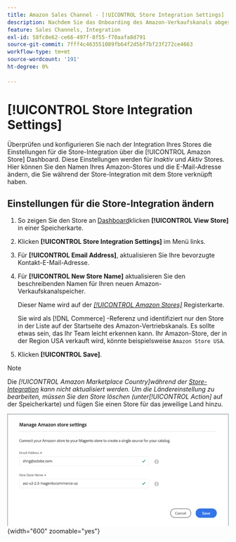 ```yaml
---
title: Amazon Sales Channel - [!UICONTROL Store Integration Settings]
description: Nachdem Sie das Onboarding des Amazon-Verkaufskanals abgeschlossen haben, überprüfen und konfigurieren Sie die Einstellungen für die Store-Integration über das [!UICONTROL Amazon Store] Dashboard
feature: Sales Channels, Integration
exl-id: 58fc8e62-ce66-497f-8f55-f70aafa8d791
source-git-commit: 7fff4c463551089fb64f2d5bf7bf23f272ce4663
workflow-type: tm+mt
source-wordcount: '191'
ht-degree: 0%

---
```


# [!UICONTROL Store Integration Settings]

Überprüfen und konfigurieren Sie nach der Integration Ihres Stores die Einstellungen für die Store-Integration über die [!UICONTROL Amazon Store] Dashboard. Diese Einstellungen werden für *Inaktiv* und *Aktiv* Stores. Hier können Sie den Namen Ihres Amazon-Stores und die E-Mail-Adresse ändern, die Sie während der Store-Integration mit dem Store verknüpft haben.

## Einstellungen für die Store-Integration ändern

1. So zeigen Sie den Store an [Dashboard](./amazon-store-dashboard.md)klicken **[!UICONTROL View Store]** in einer Speicherkarte.

1. Klicken **[!UICONTROL Store Integration Settings]** im Menü links.

1. Für **[!UICONTROL Email Address]**, aktualisieren Sie Ihre bevorzugte Kontakt-E-Mail-Adresse.

1. Für **[!UICONTROL New Store Name]** aktualisieren Sie den beschreibenden Namen für Ihren neuen Amazon-Verkaufskanalspeicher.

   Dieser Name wird auf der [_[!UICONTROL Amazon Stores]_](./managing-stores.md) Registerkarte.

   Sie wird als [!DNL Commerce] -Referenz und identifiziert nur den Store in der Liste auf der Startseite des Amazon-Vertriebskanals. Es sollte etwas sein, das Ihr Team leicht erkennen kann. Ihr Amazon-Store, der in der Region USA verkauft wird, könnte beispielsweise `Amazon Store USA`.

1. Klicken **[!UICONTROL Save]**.

>[!NOTE]
>
>Die _[!UICONTROL Amazon Marketplace Country]_während der [Store-Integration](./store-integration.md) kann nicht aktualisiert werden. Um die Ländereinstellung zu bearbeiten, müssen Sie den Store löschen (unter_[!UICONTROL Action]_ auf der Speicherkarte) und fügen Sie einen Store für das jeweilige Land hinzu.

![Einstellungen zur Store-Integration](assets/amazon-store-settings.png){width="600" zoomable="yes"}
